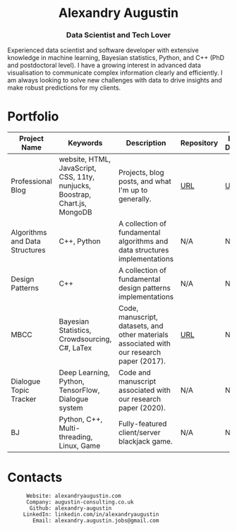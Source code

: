 <h1 align="center">Alexandry Augustin</h1>
<h3 align="center">Data Scientist and Tech Lover</h3>

Experienced data scientist and software developer with extensive knowledge in machine learning, Bayesian statistics, Python, and C++ (PhD and postdoctoral level). I have a growing interest in advanced data visualisation to communicate complex information clearly and efficiently. I am always looking to solve new challenges with data to drive insights and make robust predictions for my clients.

# Portfolio

| Project Name                   | Keywords                                                     | Description                                                  | Repository                                                   | Live Demo                                        |
| ------------------------------ | ------------------------------------------------------------ | ------------------------------------------------------------ | ------------------------------------------------------------ | ------------------------------------------------ |
| Professional Blog              | website, HTML, JavaScript, CSS, 11ty, nunjucks, Boostrap, Chart.js, MongoDB | Projects, blog posts, and what I'm up to generally.          | <a href="https://github.com/alexandry-augustin/professional-blog-public">URL</a> | <a href="https://alexandryaugustin.com/">URL</a> |
| Algorithms and Data Structures | C++, Python                                                  | A collection of fundamental algorithms and data structures implementations | N/A                                                          | N/A                                              |
| Design Patterns                | C++                                                          | A collection of fundamental design patterns implementations  | N/A                                                          | N/A                                              |
| MBCC                           | Bayesian Statistics, Crowdsourcing, C#, LaTex                | Code, manuscript, datasets, and other materials associated with our research paper (2017). | <a href="https://github.com/alexandry-augustin/mbcc">URL</a> | N/A                                              |
| Dialogue Topic Tracker         | Deep Learning, Python, TensorFlow, Dialogue system           | Code and manuscript associated with our research paper (2020). | N/A                                                          | N/A                                              |
| BJ                             | Python, C++, Multi-threading, Linux, Game                    | Fully-featured client/server blackjack game.                 | N/A                                                          | N/A                                              |

# Contacts

```
      Website: alexandryaugustin.com
      Company: augustin-consulting.co.uk
       Github: alexandry-augustin
     LinkedIn: linkedin.com/in/alexandryaugustin
        Email: alexandry.augustin.jobs@gmail.com
```